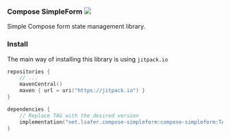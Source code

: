 ### Compose SimpleForm [![](https://jitpack.io/v/net.lsafer/compose-simpleform.svg)](https://jitpack.io/#net.lsafer/compose-simpleform)

Simple Compose form state management library.

### Install

The main way of installing this library is
using `jitpack.io`

```kts
repositories {
    // ...
    mavenCentral()
    maven { url = uri("https://jitpack.io") }
}

dependencies {
    // Replace TAG with the desired version
    implementation("net.lsafer.compose-simpleform:compose-simpleform:TAG")
}
```
